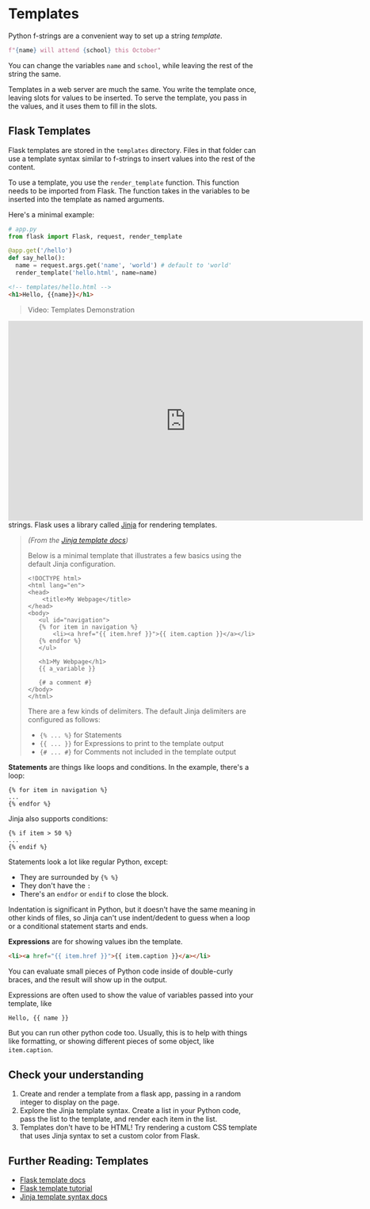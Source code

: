 # Templates

Python f-strings are a convenient way to set up a string _template_.

```python
f"{name} will attend {school} this October"
```

You can change the variables `name` and `school`, while leaving the rest of the
string the same.

Templates in a web server are much the same. You write the template once,
leaving slots for values to be inserted. To serve the template, you pass in the
values, and it uses them to fill in the slots.

## Flask Templates

Flask templates are stored in the `templates` directory. Files in that folder
can use a template syntax similar to f-strings to insert values into the rest of
the content.

To use a template, you use the `render_template` function. This function needs 
to be imported from Flask. The function takes in the variables to be inserted
into the template as named arguments.

Here's a minimal example:

```python
# app.py
from flask import Flask, request, render_template

@app.get('/hello')
def say_hello():
  name = request.args.get('name', 'world') # default to 'world'
  render_template('hello.html', name=name)
```

```html
<!-- templates/hello.html -->
<h1>Hello, {{name}}</h1>
```

>Video: Templates Demonstration

<div style="position: relative; padding-bottom: 62.5%; height: 0;"><iframe width="716" height="403" src="https://www.youtube.com/embed/5Yr2RABt4Zs" title="WD-JAN-23-Templates demonstration" frameborder="0" allow="accelerometer; autoplay; clipboard-write; encrypted-media; gyroscope; picture-in-picture; web-share" allowfullscreen></iframe></div>



## Jinja2 syntax

As you saw in the example, the template syntax is a little different than
f-strings. Flask uses a library called [Jinja](https://jinja.palletsprojects.com/en/3.1.x/)
for rendering templates. 

> _(From the [Jinja template docs](https://jinja.palletsprojects.com/en/3.1.x/templates/))_
>
> Below is a minimal template that illustrates a few basics using the default Jinja configuration.
> 
> ```
> <!DOCTYPE html>
> <html lang="en">
> <head>
>     <title>My Webpage</title>
> </head>
> <body>
>    <ul id="navigation">
>    {% for item in navigation %}
>        <li><a href="{{ item.href }}">{{ item.caption }}</a></li>
>    {% endfor %}
>    </ul>
>
>    <h1>My Webpage</h1>
>    {{ a_variable }}
>
>    {# a comment #}
> </body>
> </html>
>```
> 
> There are a few kinds of delimiters. The default Jinja delimiters are configured as follows:
> 
> - `{% ... %}` for Statements
> - `{{ ... }}` for Expressions to print to the template output
> - `{# ... #}` for Comments not included in the template output
>

**Statements** are things like loops and conditions. In the example, there's a loop:

```
{% for item in navigation %}
...
{% endfor %}
```

Jinja also supports conditions:

```
{% if item > 50 %}
...
{% endif %}
```

Statements look a lot like regular Python, except:

- They are surrounded by `{% %}`
- They don't have the `:`
- There's an `endfor` or `endif` to close the block.

Indentation is significant in Python, but it doesn't have the same
meaning in other kinds of files, so Jinja can't use indent/dedent to guess when
a loop or a conditional statement starts and ends.

**Expressions** are for showing values ibn the template.

```html
<li><a href="{{ item.href }}">{{ item.caption }}</a></li>
```

You can evaluate small pieces of Python code inside of double-curly braces, and
the result will show up in the output.

Expressions are often used to show the value of variables passed into your
template, like

```
Hello, {{ name }}
```

But you can run other python code too. Usually, this is to help with things like
formatting, or showing different pieces of some object, like `item.caption`.


## Check your understanding

1. Create and render a template from a flask app, passing in a random integer to
   display on the page.
2. Explore the Jinja template syntax. Create a list in your Python code, pass
   the list to the template, and render each item in the list.
3. Templates don't have to be HTML! Try rendering a custom CSS template that
   uses Jinja syntax to set a custom color from Flask.

## Further Reading: Templates

- [Flask template docs](https://flask.palletsprojects.com/en/2.2.x/quickstart/#rendering-templates)
- [Flask template tutorial](https://flask.palletsprojects.com/en/2.2.x/tutorial/templates/)
- [Jinja template syntax docs](https://jinja.palletsprojects.com/en/3.1.x/templates/)

